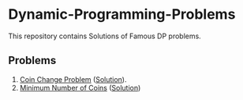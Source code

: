 # Dynamic-Programming-Problems
This repository contains Solutions of Famous DP problems.
## Problems
1. [Coin Change Problem](https://practice.geeksforgeeks.org/problems/coin-change2448/1#)    ([Solution](https://github.com/Manish396/Dynamic-Programming-Problems/blob/main/Coin_change.cpp)).
2. [Minimum Number of Coins](https://practice.geeksforgeeks.org/problems/number-of-coins1824/1#)    ([Solution](https://github.com/Manish396/Dynamic-Programming-Problems/blob/main/Minimum_Coin.cpp))
